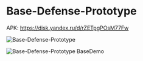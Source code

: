 # Base-Defense-Prototype

APK: https://disk.yandex.ru/d/rZETpgPOsM77Fw

![Base-Defense-Prototype](https://user-images.githubusercontent.com/98621939/190932332-ff37be5d-9b05-4708-adaf-40b22714fff1.gif)

![Base-Defense-Prototype BaseDemo](https://user-images.githubusercontent.com/98621939/190932515-57304537-1b65-4ebd-85fd-164b074001e0.gif)
